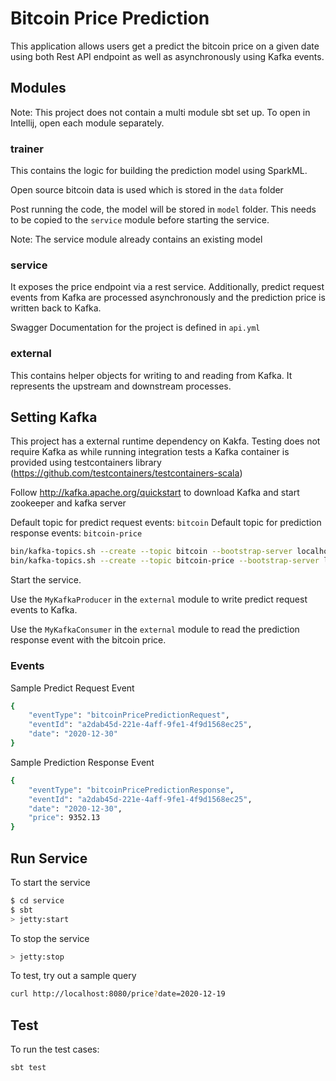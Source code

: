 # Bitcoin Price Prediction 
This application allows users get a predict the bitcoin price on a given date using both Rest API endpoint as well as asynchronously using Kafka events.

## Modules ##
Note: This project does not contain a multi module sbt set up. To open in Intellij, open each module separately.

### trainer 
This contains the logic for building the prediction model using SparkML.

Open source bitcoin data is used which is stored in the `data` folder

Post running the code, the model will be stored in `model` folder. This needs to be copied to the `service` module before starting the service.

Note: The service module already contains an existing model

### service ###
It exposes the price endpoint via a rest service. Additionally, predict request events from Kafka are processed asynchronously and the prediction price is written back to Kafka.

Swagger Documentation for the project is defined in `api.yml`

### external ###
This contains helper objects for writing to and reading from Kafka. It represents the upstream and downstream processes.

## Setting Kafka ##
This project has a external runtime dependency on Kakfa. Testing does not require Kafka as while running integration tests a Kafka container is provided using testcontainers library (https://github.com/testcontainers/testcontainers-scala)

Follow http://kafka.apache.org/quickstart to download Kafka and start zookeeper and kafka server

Default topic for predict request events: `bitcoin`
Default topic for prediction response events: `bitcoin-price`

```sh
bin/kafka-topics.sh --create --topic bitcoin --bootstrap-server localhost:9092
bin/kafka-topics.sh --create --topic bitcoin-price --bootstrap-server localhost:9092
```

Start the service. 

Use the `MyKafkaProducer` in the `external` module to write
predict request events to Kafka. 

Use the `MyKafkaConsumer` in the `external` module to read the prediction response event with the bitcoin price. 

### Events ###

Sample Predict Request Event
```sh
{
    "eventType": "bitcoinPricePredictionRequest",
    "eventId": "a2dab45d-221e-4aff-9fe1-4f9d1568ec25",
    "date": "2020-12-30"
}
```

Sample Prediction Response Event
```sh
{
    "eventType": "bitcoinPricePredictionResponse",
    "eventId": "a2dab45d-221e-4aff-9fe1-4f9d1568ec25",
    "date": "2020-12-30",
    "price": 9352.13
}
```

## Run Service ##

To start the service
```sh
$ cd service
$ sbt
> jetty:start
```
To stop the service
```sh
> jetty:stop
```

To test, try out a sample query
```sh
curl http://localhost:8080/price?date=2020-12-19
```
## Test ##

To run the test cases:
```sh
sbt test
```
